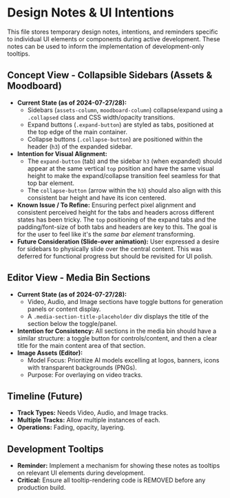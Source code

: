 # Design Notes & UI Intentions

This file stores temporary design notes, intentions, and reminders specific to individual UI elements or components during active development. These notes can be used to inform the implementation of development-only tooltips.

## Concept View - Collapsible Sidebars (Assets & Moodboard)

*   **Current State (as of 2024-07-27/28):**
    *   Sidebars (`assets-column`, `moodboard-column`) collapse/expand using a `.collapsed` class and CSS width/opacity transitions.
    *   Expand buttons (`.expand-button`) are styled as tabs, positioned at the top edge of the main container.
    *   Collapse buttons (`.collapse-button`) are positioned within the header (`h3`) of the expanded sidebar.
*   **Intention for Visual Alignment:**
    *   The `expand-button` (tab) and the sidebar `h3` (when expanded) should appear at the same vertical `top` position and have the same visual height to make the expand/collapse transition feel seamless for that top bar element.
    *   The `collapse-button` (arrow within the `h3`) should also align with this consistent bar height and have its icon centered.
*   **Known Issue / To Refine:** Ensuring perfect pixel alignment and consistent perceived height for the tabs and headers across different states has been tricky. The `top` positioning of the expand tabs and the padding/font-size of both tabs and headers are key to this. The goal is for the user to feel like it's the *same bar element* transforming.
*   **Future Consideration (Slide-over animation):** User expressed a desire for sidebars to physically slide over the central content. This was deferred for functional progress but should be revisited for UI polish.

## Editor View - Media Bin Sections

*   **Current State (as of 2024-07-27/28):**
    *   Video, Audio, and Image sections have toggle buttons for generation panels or content display.
    *   A `.media-section-title-placeholder` div displays the title of the section below the toggle/panel.
*   **Intention for Consistency:** All sections in the media bin should have a similar structure: a toggle button for controls/content, and then a clear title for the main content area of that section.
*   **Image Assets (Editor):**
    *   Model Focus: Prioritize AI models excelling at logos, banners, icons with transparent backgrounds (PNGs).
    *   Purpose: For overlaying on video tracks.

## Timeline (Future)

*   **Track Types:** Needs Video, Audio, and Image tracks.
*   **Multiple Tracks:** Allow multiple instances of each.
*   **Operations:** Fading, opacity, layering.

## Development Tooltips

*   **Reminder:** Implement a mechanism for showing these notes as tooltips on relevant UI elements during development.
*   **Critical:** Ensure all tooltip-rendering code is REMOVED before any production build. 